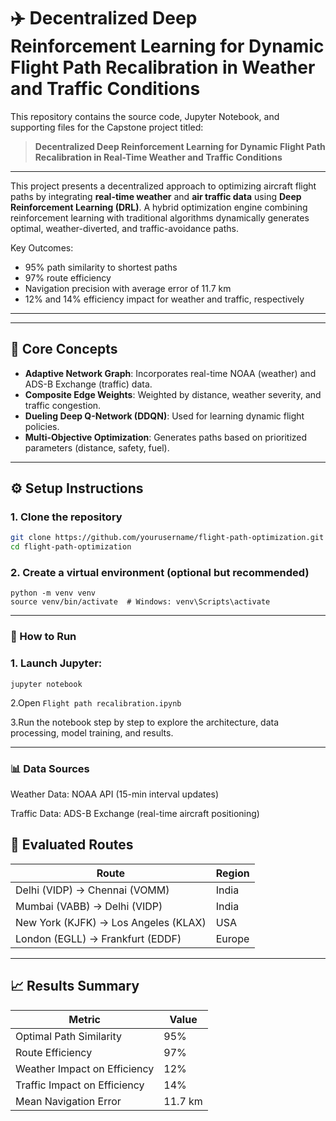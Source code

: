 # ✈️ Decentralized Deep Reinforcement Learning for Dynamic Flight Path Recalibration in Weather and Traffic Conditions

This repository contains the source code, Jupyter Notebook, and supporting files for the Capstone project titled:

> **Decentralized Deep Reinforcement Learning for Dynamic Flight Path Recalibration in Real-Time Weather and Traffic Conditions**

---

This project presents a decentralized approach to optimizing aircraft flight paths by integrating **real-time weather** and **air traffic data** using **Deep Reinforcement Learning (DRL)**. A hybrid optimization engine combining reinforcement learning with traditional algorithms dynamically generates optimal, weather-diverted, and traffic-avoidance paths.

Key Outcomes:
- 95% path similarity to shortest paths
- 97% route efficiency
- Navigation precision with average error of 11.7 km
- 12% and 14% efficiency impact for weather and traffic, respectively

---

---

## 🧠 Core Concepts

- **Adaptive Network Graph**: Incorporates real-time NOAA (weather) and ADS-B Exchange (traffic) data.
- **Composite Edge Weights**: Weighted by distance, weather severity, and traffic congestion.
- **Dueling Deep Q-Network (DDQN)**: Used for learning dynamic flight policies.
- **Multi-Objective Optimization**: Generates paths based on prioritized parameters (distance, safety, fuel).

---

## ⚙️ Setup Instructions

### 1. Clone the repository

```bash
git clone https://github.com/yourusername/flight-path-optimization.git
cd flight-path-optimization
```
### 2. Create a virtual environment (optional but recommended)
```
python -m venv venv
source venv/bin/activate  # Windows: venv\Scripts\activate
```
---
### 🚀 How to Run
### 1. Launch Jupyter:
```
jupyter notebook
```
2.Open `Flight path recalibration.ipynb`

3.Run the notebook step by step to explore the architecture, data processing, model training, and results.

---
### 📊 Data Sources
Weather Data: NOAA API (15-min interval updates)

Traffic Data: ADS-B Exchange (real-time aircraft positioning)

## 📍 Evaluated Routes

| Route                                  | Region |
|----------------------------------------|--------|
| Delhi (VIDP) → Chennai (VOMM)          | India  |
| Mumbai (VABB) → Delhi (VIDP)           | India  |
| New York (KJFK) → Los Angeles (KLAX)   | USA    |
| London (EGLL) → Frankfurt (EDDF)       | Europe |

---

## 📈 Results Summary

| Metric                        | Value    |
|------------------------------|----------|
| Optimal Path Similarity      | 95%      |
| Route Efficiency             | 97%      |
| Weather Impact on Efficiency | 12%      |
| Traffic Impact on Efficiency | 14%      |
| Mean Navigation Error        | 11.7 km  |
